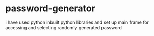 # password-generator
i have used python inbuilt python libraries and set up main frame for accessing and selecting randomly generated password
